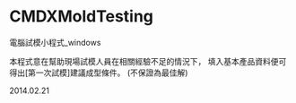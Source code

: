 CMDXMoldTesting
===============

電腦試模小程式_windows

本程式意在幫助現場試模人員在相關經驗不足的情況下，
填入基本產品資料便可得出[第一次試模]建議成型條件。
(不保證為最佳解)

2014.02.21
